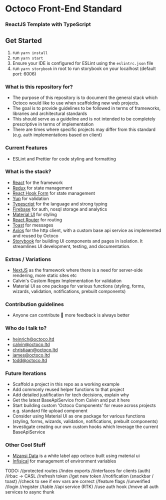 # Octoco Front-End Standard #
### ReactJS Template with TypeScript ###

## Get Started
1. run `yarn install`
2. run `yarn start`
3. Ensure your IDE is configured for ESLint using the `eslintrc.json` file
4. run `yarn storybook` in root to run storybook on your localhost (default port: 6006)

### What is this repository for? ###

* The purpose of this repository is to document the general stack which Octoco would like to use when scaffolding new web projects. 
* The goal is to provide guidelines to be followed in terms of frameworks, libraries and architectural standards
* This should serve as a guideline and is not intended to be completely prescriptive in terms of implementation
* There are times where specific projects may differ from this standard (e.g. auth implementations based on client)   

### Current Features
- ESLint and Prettier for code styling and formatting

### What is the stack? ###
* [React](https://reactjs.org/) for the framework
* [Redux](https://redux.js.org/) for state management
* [React Hook Form](https://react-hook-form.com/) for state management
* [Yup](https://github.com/jquense/yup) for validation
* [Typescript](https://www.typescriptlang.org/) for the language and strong typing
* [Firebase](https://firebase.google.com/) for auth, nosql storage and analytics
* [Material UI](https://mui.com/) for styling
* [React Router](https://v5.reactrouter.com/web/guides/quick-start) for routing
* [Toast](https://ireade.github.io/Toast.js/) for messages
* [Axios](https://axios-http.com/docs/intro) for the http client, with a custom base api service as implemented and reused by Octoco
* [Storybook](https://storybook.js.org/) for building UI components and pages in isolation. It streamlines UI development, testing, and documentation.

### Extras / Variations
* [NextJS](https://nextjs.org/) as the framework where there is a need for server-side rendering, more static sites etc
* Calvin's Custom Regex Implementation for validation
* Material UI as one package for various functions (styling, forms, wizards, validation, notifications, prebuilt components)

### Contribution guidelines ###
* Anyone can contribute 🥳 more feedback is always better

### Who do I talk to? ###
* heinrich@octoco.ltd
* calvin@octoco.ltd
* christiaan@octoco.ltd
* james@octoco.ltd
* todd@octoco.ltd

### Future Iterations
* Scaffold a project in this repo as a working example
* Add commonly reused helper functions to that project
* Add detailed justification for tech decisions, explain why
* Get the latest BaseApiService from Calvin and put it here
* Start building custom 'Octoco Components' for reuse across projects e.g. standard file upload component
* Consider using Material UI as one package for various functions (styling, forms, wizards, validation,  notifications, prebuilt components)
* Investigate creating our own custom hooks which leverage the current BaseApiService 

### Other Cool Stuff
* [Mzansi Data](https://octoco.mzansidata.co.za) is a white label app octoco built using material ui
* [Infisical](https://infisical.com/) for management of environment variables

TODO:
//protected routes
//index exports
//interfaces for clients (auth)
//rbac -> CASL
//refresh token //get new token
//notification (snackbar / toast)
//check to see if env vars are correct
//feature flags
//unverified
//login 
//register
//table
//api service (RTK)
//use auth hook
//move all auth services to async thunk
